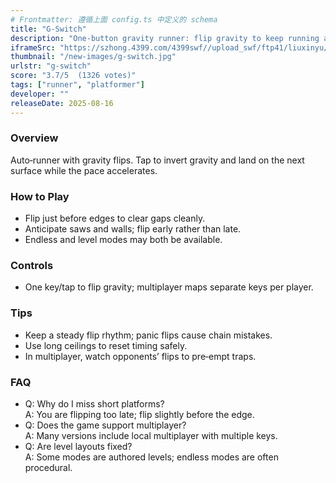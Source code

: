 ```yaml
---
# Frontmatter: 遵循上面 config.ts 中定义的 schema
title: "G-Switch"
description: "One‑button gravity runner: flip gravity to keep running across platforms, avoid gaps and saws, and survive increasing speed." 
iframeSrc: "https://szhong.4399.com/4399swf//upload_swf/ftp41/liuxinyu/20221123/5/index.html"
thumbnail: "/new-images/g-switch.jpg"
urlstr: "g-switch"
score: "3.7/5  (1326 votes)"
tags: ["runner", "platformer"]
developer: ""
releaseDate: 2025-08-16
---
```




### Overview
Auto‑runner with gravity flips. Tap to invert gravity and land on the next surface while the pace accelerates.

### How to Play
- Flip just before edges to clear gaps cleanly.
- Anticipate saws and walls; flip early rather than late.
- Endless and level modes may both be available.

### Controls
- One key/tap to flip gravity; multiplayer maps separate keys per player.

### Tips
- Keep a steady flip rhythm; panic flips cause chain mistakes.
- Use long ceilings to reset timing safely.
- In multiplayer, watch opponents’ flips to pre‑empt traps.

### FAQ
- Q: Why do I miss short platforms?  
  A: You are flipping too late; flip slightly before the edge.
- Q: Does the game support multiplayer?  
  A: Many versions include local multiplayer with multiple keys.
- Q: Are level layouts fixed?  
  A: Some modes are authored levels; endless modes are often procedural.

